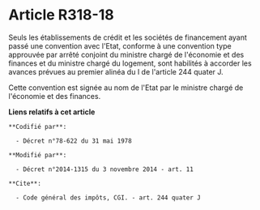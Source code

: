 # Article R318-18

Seuls les établissements de crédit et les sociétés de financement ayant passé une convention avec l'Etat, conforme à une
convention type approuvée par arrêté conjoint du ministre chargé de l'économie et des finances et du ministre chargé du
logement, sont habilités à accorder les avances prévues au premier alinéa du I de l'article 244 quater J. 

Cette convention est signée au nom de l'Etat par le ministre chargé de l'économie et des finances.

**Liens relatifs à cet article**

	**Codifié par**:

	  - Décret n°78-622 du 31 mai 1978

	**Modifié par**:

	  - Décret n°2014-1315 du 3 novembre 2014 - art. 11

	**Cite**:

	  - Code général des impôts, CGI. - art. 244 quater J
